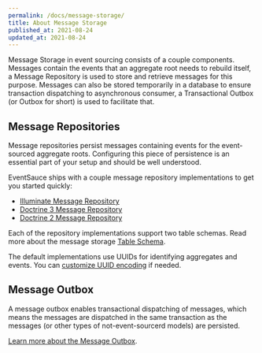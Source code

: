 ```yaml
---
permalink: /docs/message-storage/
title: About Message Storage
published_at: 2021-08-24
updated_at: 2021-08-24
---
```


Message Storage in event sourcing consists of a couple components. Messages contain
the events that an aggregate root needs to rebuild itself, a Message Repository
is used to store and retrieve messages for this purpose. Messages can also be stored
temporarily in a database to ensure transaction dispatching to asynchronous consumer,
a Transactional Outbox (or Outbox for short) is used to facilitate that.

## Message Repositories

Message repositories persist messages containing events for the event-sourced
aggregate roots. Configuring this piece of persistence is an essential part
of your setup and should be well understood.

EventSauce ships with a couple message repository implementations to get you started quickly:

- [Illuminate Message Repository](/docs/message-storage/illuminate/)
- [Doctrine 3 Message Repository](/docs/message-storage/doctrine-3/)
- [Doctrine 2 Message Repository](/docs/message-storage/doctrine-2/)

Each of the repository implementations support two table schemas. Read more about
the message storage [Table Schema](/docs/message-storage/repository-table-schema/).

The default implementations use UUIDs for identifying aggregates and events. You can
[customize UUID encoding](/docs/message-storage/uuid-encoding/) if needed.

## Message Outbox

A message outbox enables transactional dispatching of messages, which means the
messages are dispatched in the same transaction as the messages (or other
types of not-event-sourcerd models) are persisted.

[Learn more about the Message Outbox](/docs/message-outbox/).
